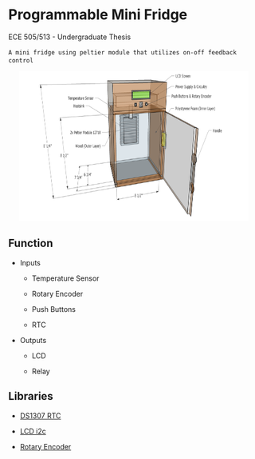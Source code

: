 # Programmable Mini Fridge 

ECE 505/513 - Undergraduate Thesis 

    A mini fridge using peltier module that utilizes on-off feedback control

<p align="center">
  <img width="460" height="300" src="https://github.com/dnzltajo/MiniFridge-uPython/blob/master/images/Picture1.png">
</p>

## Function

- Inputs

  - Temperature Sensor
 
  - Rotary Encoder 
 
  - Push Buttons
 
  - RTC
- Outputs
 
  - LCD
 
  - Relay 

## Libraries 

* [DS1307 RTC](https://github.com/mcauser/micropython-tinyrtc-i2c)

* [LCD i2c](https://github.com/dhylands/python_lcd)

* [Rotary Encoder](https://github.com/miketeachman/micropython-rotary)






